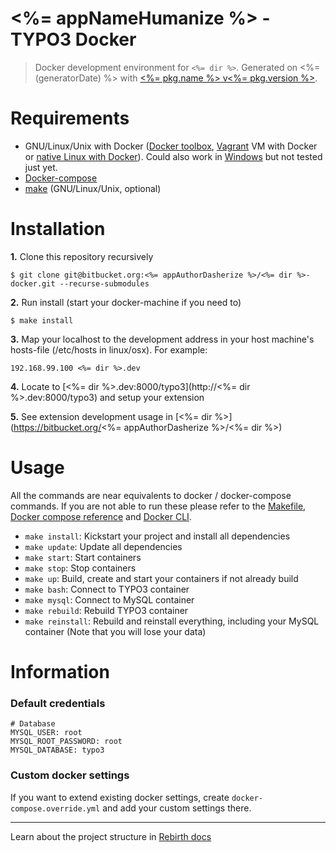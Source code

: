 # <%= appNameHumanize %> - TYPO3 Docker

> Docker development environment for `<%= dir %>`. Generated on <%= (generatorDate) %> with [<%= pkg.name %> v<%= pkg.version %>](<%= (generatorRepository) %>).

# Requirements

* GNU/Linux/Unix with Docker ([Docker toolbox](https://www.docker.com/products/docker-toolbox), [Vagrant](https://www.vagrantup.com/downloads.html) VM with Docker or [native Linux with Docker](http://docs.docker.com/linux/step_one/)). Could also work in [Windows](https://docs.docker.com/docker-for-windows/#/what-to-know-before-you-install) but not tested just yet.
* [Docker-compose](https://github.com/docker/compose)
* [make](https://www.gnu.org/software/make/manual/make.html) (GNU/Linux/Unix, optional)

# Installation 

**1.** Clone this repository recursively

```
$ git clone git@bitbucket.org:<%= appAuthorDasherize %>/<%= dir %>-docker.git --recurse-submodules
```

**2.** Run install (start your docker-machine if you need to)

```
$ make install
```

**3.** Map your localhost to the development address in your host machine's hosts-file (/etc/hosts in linux/osx). For example:

```
192.168.99.100 <%= dir %>.dev
```

**4.** Locate to [<%= dir %>.dev:8000/typo3](http://<%= dir %>.dev:8000/typo3) and setup your extension

**5.** See extension development usage in [<%= dir %>](https://bitbucket.org/<%= appAuthorDasherize %>/<%= dir %>) 

# Usage

All the commands are near equivalents to docker / docker-compose commands. If you are not able to run these please refer to the [Makefile](Makefile), [Docker compose reference](https://docs.docker.com/compose/reference) and [ Docker CLI](https://docs.docker.com/engine/reference/commandline/). 

* `make install`: Kickstart your project and install all dependencies
* `make update`: Update all dependencies
* `make start`: Start containers
* `make stop`: Stop containers
* `make up`: Build, create and start your containers if not already build
* `make bash`: Connect to TYPO3 container
* `make mysql`: Connect to MySQL container
* `make rebuild`: Rebuild TYPO3 container
* `make reinstall`: Rebuild and reinstall everything, including your MySQL container (Note that you will lose your data)

# Information

### Default credentials

```
# Database
MYSQL_USER: root
MYSQL_ROOT_PASSWORD: root
MYSQL_DATABASE: typo3
```

### Custom docker settings

If you want to extend existing docker settings, create `docker-compose.override.yml` and add your custom settings there. 

---

Learn about the project structure in [Rebirth docs](https://github.com/joonasy/generator-rebirth/tree/master/docs)
